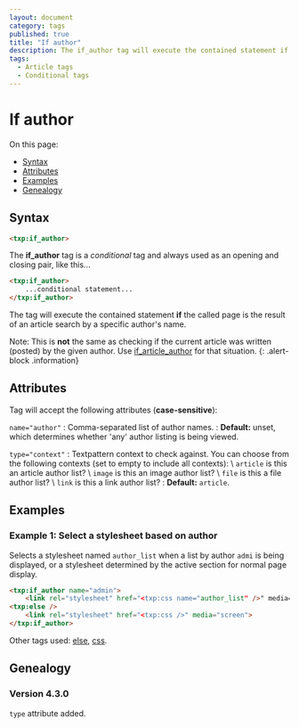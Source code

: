 ```yaml
---
layout: document
category: tags
published: true
title: "If author"
description: The if_author tag will execute the contained statement if the called page is the result of an article search by a specific author's name.
tags:
  - Article tags
  - Conditional tags
---
```


# If author

On this page:

* [Syntax](#syntax)
* [Attributes](#attributes)
* [Examples](#examples)
* [Genealogy](#genealogy)

## Syntax

~~~ html
<txp:if_author>
~~~

The **if_author** tag is a *conditional* tag and always used as an opening and closing pair, like this...

~~~ html
<txp:if_author>
    ...conditional statement...
</txp:if_author>
~~~

The tag will execute the contained statement **if** the called page is the result of an article search by a specific author's name.

Note: This is **not** the same as checking if the current article was written (posted) by the given author. Use [if_article_author](if_article_author) for that situation.
{: .alert-block .information}

## Attributes

Tag will accept the following attributes (**case-sensitive**):

`name="author"`
: Comma-separated list of author names.
: **Default:** unset, which determines whether 'any' author listing is being viewed.

`type="context"`
: Textpattern context to check against. You can choose from the following contexts (set to empty to include all contexts): \\
`article` is this an article author list? \\
`image` is this an image author list? \\
`file` is this a file author list? \\
`link` is this a link author list?
: **Default:** `article`.

## Examples

### Example 1: Select a stylesheet based on author

Selects a stylesheet named `author_list` when a list by author `admi` is being displayed, or a stylesheet determined by the active section for normal page display.

~~~ html
<txp:if_author name="admin">
    <link rel="stylesheet" href="<txp:css name="author_list" />" media="screen">
<txp:else />
    <link rel="stylesheet" href="<txp:css />" media="screen">
</txp:if_author>
~~~

Other tags used: [else](else), [css](css).

## Genealogy

### Version 4.3.0

`type` attribute added.

